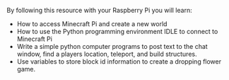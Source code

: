 By following this resource with your Raspberry Pi you will learn:

- How to access Minecraft Pi and create a new world
- How to use the Python programming environment IDLE to connect to Minecraft Pi
- Write a simple python computer programs to post text to the chat window, find a players location, teleport, and build structures.
- Use variables to store block id information to create a dropping flower game.
